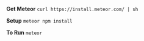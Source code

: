 **Get Meteor**
`curl https://install.meteor.com/ | sh`

**Setup**
`meteor npm install`

**To Run**
`meteor`
